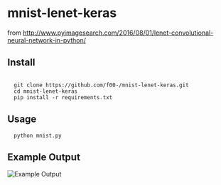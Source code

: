 # mnist-lenet-keras

from http://www.pyimagesearch.com/2016/08/01/lenet-convolutional-neural-network-in-python/

## Install
```
  
  git clone https://github.com/f00-/mnist-lenet-keras.git
  cd mnist-lenet-keras
  pip install -r requirements.txt
```

## Usage
```
  python mnist.py
```

## Example Output
![Example Output](http://i.imgur.com/IqJeJKY.png)
